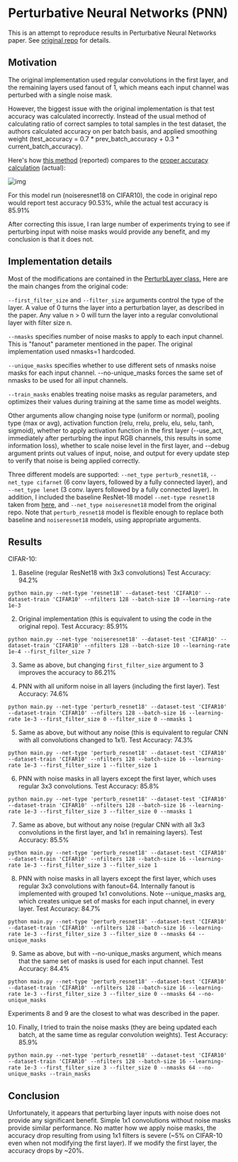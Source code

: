 # Perturbative Neural Networks (PNN)
This is an attempt to reproduce results in Perturbative Neural Networks paper.
See [original repo](https://github.com/juefeix/pnn.pytorch) for details.

## Motivation
The original implementation used regular convolutions in the first layer, and the remaining layers used fanout of 1, which means each input channel was perturbed with a single noise mask. 

However, the biggest issue with the original implementation is that test accuracy was calculated incorrectly. Instead of the usual method of calculating ratio of correct samples to total samples in the test dataset, the authors calculated accuracy on per batch basis, and applied smoothing weight (test_accuracy = 0.7 * prev_batch_accuracy + 0.3 * current_batch_accuracy). 

Here's how [this method](https://github.com/juefeix/pnn.pytorch/blob/master/plugins/monitor.py#L31) (reported) compares to the [proper accuracy calculation](https://github.com/michaelklachko/pnn.pytorch/blob/master/main.py#L226-L230) (actual):

![img](https://s15.postimg.cc/vta2ku9nv/image.png)

For this model run (noiseresnet18 on CIFAR10), the code in original repo would report test accuracy 90.53%, while the actual test accuracy is 85.91%

After correcting this issue, I ran large number of experiments trying to see if perturbing input with noise masks would provide any benefit, and my conclusion is that it does not. 

## Implementation details
Most of the modifications are contained in the [PerturbLayer class.](https://github.com/michaelklachko/pnn.pytorch/blob/master/models.py#L15) Here are the main changes from the original code:

`--first_filter_size` and `--filter_size` arguments control the type of the layer. A value of 0 turns the layer into a perturbation layer, as described in the paper. Any value n > 0 will turn the layer into a regular convolutional layer with filter size n.

`--nmasks` specifies number of noise masks to apply to each input channel. This is "fanout" parameter mentioned in the paper. The original implementation used nmasks=1 hardcoded.

`--unique_masks` specifies whether to use different sets of nmasks noise masks for each input channel. --no-unique_masks forces the same set of nmasks to be used for all input channels.

`--train_masks` enables treating noise masks as regular parameters, and optimizes their values during training at the same time as model weights.

Other arguments allow changing noise type (uniform or normal), pooling type (max or avg), activation function (relu, rrelu, prelu, elu, selu, tanh, sigmoid), whether to apply activation function in the first layer (--use_act, immediately after perturbing the input RGB channels, this results in some information loss), whether to scale noise level in the first layer, and --debug argument prints out values of input, noise, and output for every update step to verify that noise is being applied correctly.

Three different models are supported: `--net_type perturb_resnet18`, `--net_type cifarnet` (6 conv layers, followed by a fully connected layer), and `--net_type lenet` (3 conv. layers followed by a fully connected layer). In addition, I included the baseline ResNet-18 model `--net-type resnet18` taken from [here](https://github.com/kuangliu/pytorch-cifar/blob/master/models/resnet.py), and `--net_type noiseresnet18` model from the original repo. Note that `perturb_resnet18` model is flexible enough to replace both baseline and `noiseresnet18` models, using appropriate arguments.

## Results
CIFAR-10:

1. Baseline (regular ResNet18 with 3x3 convolutions) Test Accuracy: 94.2% 
```
python main.py --net-type 'resnet18' --dataset-test 'CIFAR10' --dataset-train 'CIFAR10' --nfilters 128 --batch-size 10 --learning-rate 1e-3
```

2. Original implementation (this is equivalent to using the code in the original repo). Test Accuracy: 85.91%
```
python main.py --net-type 'noiseresnet18' --dataset-test 'CIFAR10' --dataset-train 'CIFAR10' --nfilters 128 --batch-size 10 --learning-rate 1e-4 --first_filter_size 7
```

3. Same as above, but changing `first_filter_size` argument to 3 improves the accuracy to 86.21%

4. PNN with all uniform noise in all layers (including the first layer). Test Accuracy: 74.6%
```
python main.py --net-type 'perturb_resnet18' --dataset-test 'CIFAR10' --dataset-train 'CIFAR10' --nfilters 128 --batch-size 16 --learning-rate 1e-3 --first_filter_size 0 --filter_size 0 --nmasks 1 
```

5. Same as above, but without any noise (this is equivalent to regular CNN with all convolutions changed to 1x1). Test Accuracy: 74.3%
```
python main.py --net-type 'perturb_resnet18' --dataset-test 'CIFAR10' --dataset-train 'CIFAR10' --nfilters 128 --batch-size 16 --learning-rate 1e-3 --first_filter_size 1 --filter_size 1 
```

6. PNN with noise masks in all layers except the first layer, which uses regular 3x3 convolutions. Test Accuracy: 85.8%
```
python main.py --net-type 'perturb_resnet18' --dataset-test 'CIFAR10' --dataset-train 'CIFAR10' --nfilters 128 --batch-size 16 --learning-rate 1e-3 --first_filter_size 3 --filter_size 0 --nmasks 1 
```

7. Same as above, but without any noise (regular CNN with all 3x3 convolutions in the first layer, and 1x1 in remaining layers). Test Accuracy: 85.5%
```
python main.py --net-type 'perturb_resnet18' --dataset-test 'CIFAR10' --dataset-train 'CIFAR10' --nfilters 128 --batch-size 16 --learning-rate 1e-3 --first_filter_size 3 --filter_size 1 
```

8. PNN with noise masks in all layers except the first layer, which uses regular 3x3 convolutions with fanout=64. Internally fanout is implemented with grouped 1x1 convolutions. Note --unique_masks arg, which creates unique set of masks for each input channel, in every layer. Test Accuracy: 84.7%
```
python main.py --net-type 'perturb_resnet18' --dataset-test 'CIFAR10' --dataset-train 'CIFAR10' --nfilters 128 --batch-size 16 --learning-rate 1e-3 --first_filter_size 3 --filter_size 0 --nmasks 64 --unique_masks
```

9. Same as above, but with --no-unique_masks argument, which means that the same set of masks is used for each input channel. Test Accuracy: 84.4%
```
python main.py --net-type 'perturb_resnet18' --dataset-test 'CIFAR10' --dataset-train 'CIFAR10' --nfilters 128 --batch-size 16 --learning-rate 1e-3 --first_filter_size 3 --filter_size 0 --nmasks 64 --no-unique_masks
```

Experiments 8 and 9 are the closest to what was described in the paper.

10. Finally, I tried to train the noise masks (they are being updated each batch, at the same time as regular convolution weights). Test Accuracy: 85.9%

`python main.py --net-type 'perturb_resnet18' --dataset-test 'CIFAR10' --dataset-train 'CIFAR10' --nfilters 128 --batch-size 16 --learning-rate 1e-3 --first_filter_size 3 --filter_size 0 --nmasks 64 --no-unique_masks --train_masks`


## Conclusion
Unfortunately, it appears that perturbing layer inputs with noise does not provide any significant benefit. Simple 1x1 convolutions without noise masks provide similar performance. No matter how we apply noise masks, the accuracy drop resulting from using 1x1 filters is severe (~5% on CIFAR-10 even when not modifying the first layer). If we modify the first layer, the accuracy drops by ~20%. 


